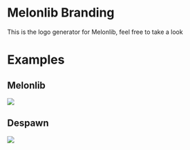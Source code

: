 
# Melonlib Branding
This is the logo generator for Melonlib, feel free to take a look

# Examples
## Melonlib
<img src="https://i.imgur.com/sqG4ICb.gif"/>

## Despawn
<img src="https://i.imgur.com/1ANJXIl.gif"/>
